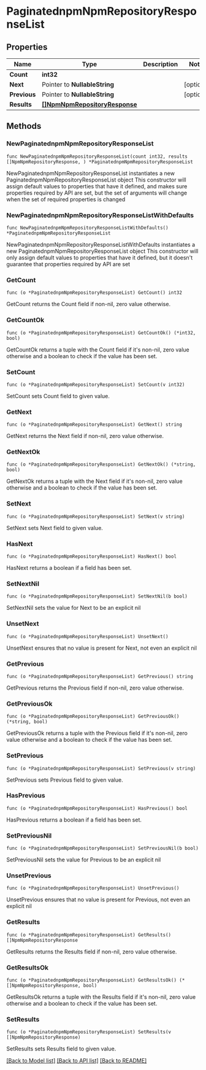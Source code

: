 # PaginatednpmNpmRepositoryResponseList

## Properties

Name | Type | Description | Notes
------------ | ------------- | ------------- | -------------
**Count** | **int32** |  | 
**Next** | Pointer to **NullableString** |  | [optional] 
**Previous** | Pointer to **NullableString** |  | [optional] 
**Results** | [**[]NpmNpmRepositoryResponse**](NpmNpmRepositoryResponse.md) |  | 

## Methods

### NewPaginatednpmNpmRepositoryResponseList

`func NewPaginatednpmNpmRepositoryResponseList(count int32, results []NpmNpmRepositoryResponse, ) *PaginatednpmNpmRepositoryResponseList`

NewPaginatednpmNpmRepositoryResponseList instantiates a new PaginatednpmNpmRepositoryResponseList object
This constructor will assign default values to properties that have it defined,
and makes sure properties required by API are set, but the set of arguments
will change when the set of required properties is changed

### NewPaginatednpmNpmRepositoryResponseListWithDefaults

`func NewPaginatednpmNpmRepositoryResponseListWithDefaults() *PaginatednpmNpmRepositoryResponseList`

NewPaginatednpmNpmRepositoryResponseListWithDefaults instantiates a new PaginatednpmNpmRepositoryResponseList object
This constructor will only assign default values to properties that have it defined,
but it doesn't guarantee that properties required by API are set

### GetCount

`func (o *PaginatednpmNpmRepositoryResponseList) GetCount() int32`

GetCount returns the Count field if non-nil, zero value otherwise.

### GetCountOk

`func (o *PaginatednpmNpmRepositoryResponseList) GetCountOk() (*int32, bool)`

GetCountOk returns a tuple with the Count field if it's non-nil, zero value otherwise
and a boolean to check if the value has been set.

### SetCount

`func (o *PaginatednpmNpmRepositoryResponseList) SetCount(v int32)`

SetCount sets Count field to given value.


### GetNext

`func (o *PaginatednpmNpmRepositoryResponseList) GetNext() string`

GetNext returns the Next field if non-nil, zero value otherwise.

### GetNextOk

`func (o *PaginatednpmNpmRepositoryResponseList) GetNextOk() (*string, bool)`

GetNextOk returns a tuple with the Next field if it's non-nil, zero value otherwise
and a boolean to check if the value has been set.

### SetNext

`func (o *PaginatednpmNpmRepositoryResponseList) SetNext(v string)`

SetNext sets Next field to given value.

### HasNext

`func (o *PaginatednpmNpmRepositoryResponseList) HasNext() bool`

HasNext returns a boolean if a field has been set.

### SetNextNil

`func (o *PaginatednpmNpmRepositoryResponseList) SetNextNil(b bool)`

 SetNextNil sets the value for Next to be an explicit nil

### UnsetNext
`func (o *PaginatednpmNpmRepositoryResponseList) UnsetNext()`

UnsetNext ensures that no value is present for Next, not even an explicit nil
### GetPrevious

`func (o *PaginatednpmNpmRepositoryResponseList) GetPrevious() string`

GetPrevious returns the Previous field if non-nil, zero value otherwise.

### GetPreviousOk

`func (o *PaginatednpmNpmRepositoryResponseList) GetPreviousOk() (*string, bool)`

GetPreviousOk returns a tuple with the Previous field if it's non-nil, zero value otherwise
and a boolean to check if the value has been set.

### SetPrevious

`func (o *PaginatednpmNpmRepositoryResponseList) SetPrevious(v string)`

SetPrevious sets Previous field to given value.

### HasPrevious

`func (o *PaginatednpmNpmRepositoryResponseList) HasPrevious() bool`

HasPrevious returns a boolean if a field has been set.

### SetPreviousNil

`func (o *PaginatednpmNpmRepositoryResponseList) SetPreviousNil(b bool)`

 SetPreviousNil sets the value for Previous to be an explicit nil

### UnsetPrevious
`func (o *PaginatednpmNpmRepositoryResponseList) UnsetPrevious()`

UnsetPrevious ensures that no value is present for Previous, not even an explicit nil
### GetResults

`func (o *PaginatednpmNpmRepositoryResponseList) GetResults() []NpmNpmRepositoryResponse`

GetResults returns the Results field if non-nil, zero value otherwise.

### GetResultsOk

`func (o *PaginatednpmNpmRepositoryResponseList) GetResultsOk() (*[]NpmNpmRepositoryResponse, bool)`

GetResultsOk returns a tuple with the Results field if it's non-nil, zero value otherwise
and a boolean to check if the value has been set.

### SetResults

`func (o *PaginatednpmNpmRepositoryResponseList) SetResults(v []NpmNpmRepositoryResponse)`

SetResults sets Results field to given value.



[[Back to Model list]](../README.md#documentation-for-models) [[Back to API list]](../README.md#documentation-for-api-endpoints) [[Back to README]](../README.md)


